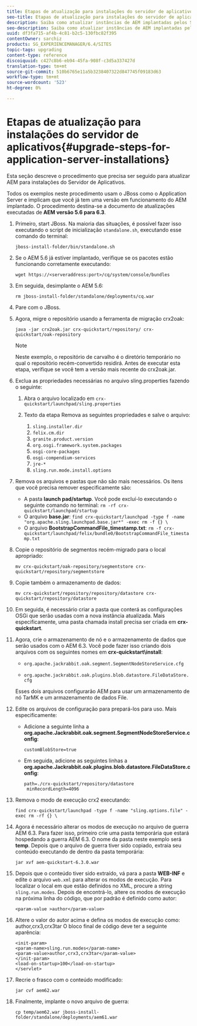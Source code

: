 ```yaml
---
title: Etapas de atualização para instalações do servidor de aplicativos
seo-title: Etapas de atualização para instalações do servidor de aplicativos
description: Saiba como atualizar instâncias de AEM implantadas pelos Servidores de aplicativos.
seo-description: Saiba como atualizar instâncias de AEM implantadas pelos Servidores de aplicativos.
uuid: df3fa715-af4b-4c81-b2c5-130fbc82f395
contentOwner: sarchiz
products: SG_EXPERIENCEMANAGER/6.4/SITES
topic-tags: upgrading
content-type: reference
discoiquuid: c427c8b6-eb94-45fa-908f-c3d5a337427d
translation-type: tm+mt
source-git-commit: 510b6765e11a5b3238407322d847745f09183d63
workflow-type: tm+mt
source-wordcount: '523'
ht-degree: 0%

---
```



# Etapas de atualização para instalações do servidor de aplicativos{#upgrade-steps-for-application-server-installations}

Esta seção descreve o procedimento que precisa ser seguido para atualizar AEM para instalações do Servidor de Aplicativos.

Todos os exemplos neste procedimento usam o JBoss como o Application Server e implicam que você já tem uma versão em funcionamento do AEM implantado. O procedimento destina-se a documento de atualizações executadas de **AEM versão 5.6 para 6.3**.

1. Primeiro, start JBoss. Na maioria das situações, é possível fazer isso executando o script de inicialização `standalone.sh`, executando esse comando do terminal:

   ```shell
   jboss-install-folder/bin/standalone.sh
   ```

1. Se o AEM 5.6 já estiver implantado, verifique se os pacotes estão funcionando corretamente executando:

   ```shell
   wget https://<serveraddress:port>/cq/system/console/bundles
   ```

1. Em seguida, desimplante o AEM 5.6:

   ```shell
   rm jboss-install-folder/standalone/deployments/cq.war
   ```

1. Pare com o JBoss.

1. Agora, migre o repositório usando a ferramenta de migração crx2oak:

   ```shell
   java -jar crx2oak.jar crx-quickstart/repository/ crx-quickstart/oak-repository
   ```

   >[!NOTE]
   >
   >Neste exemplo, o repositório de carvalho é o diretório temporário no qual o repositório recém-convertido residirá. Antes de executar esta etapa, verifique se você tem a versão mais recente do crx2oak.jar.

1. Exclua as propriedades necessárias no arquivo sling.properties fazendo o seguinte:

   1. Abra o arquivo localizado em `crx-quickstart/launchpad/sling.properties`
   1. Texto da etapa Remova as seguintes propriedades e salve o arquivo:

      1. `sling.installer.dir`
      1. `felix.cm.dir`
      1. `granite.product.version`
      1. `org.osgi.framework.system.packages`
      1. `osgi-core-packages`
      1. `osgi-compendium-services`
      1. `jre-*`
      1. `sling.run.mode.install.options`

1. Remova os arquivos e pastas que não são mais necessários. Os itens que você precisa remover especificamente são:

   * A pasta **launch pad/startup**. Você pode excluí-lo executando o seguinte comando no terminal: `rm -rf crx-quickstart/launchpad/startup`
   * O arquivo **base.jar**: `find crx-quickstart/launchpad -type f -name "org.apache.sling.launchpad.base.jar*" -exec rm -f {} \`
   * O arquivo **BootstrapCommandFile_timestamp.txt**: `rm -f crx-quickstart/launchpad/felix/bundle0/BootstrapCommandFile_timestamp.txt`

1. Copie o repositório de segmentos recém-migrado para o local apropriado:

   ```shell
   mv crx-quickstart/oak-repository/segmentstore crx-quickstart/repository/segmentstore
   ```

1. Copie também o armazenamento de dados:

   ```shell
   mv crx-quickstart/repository/repository/datastore crx-quickstart/repository/datastore
   ```

1. Em seguida, é necessário criar a pasta que conterá as configurações OSGi que serão usadas com a nova instância atualizada. Mais especificamente, uma pasta chamada install precisa ser criada em **crx-quickstart**.

1. Agora, crie o armazenamento de nó e o armazenamento de dados que serão usados com o AEM 6.3. Você pode fazer isso criando dois arquivos com os seguintes nomes em **crx-quickstart\install**:

   * `org.apache.jackrabbit.oak.segment.SegmentNodeStoreService.cfg`

   * `org.apache.jackrabbit.oak.plugins.blob.datastore.FileDataStore.cfg`

   Esses dois arquivos configurarão AEM para usar um armazenamento de nó TarMK e um armazenamento de dados File.

1. Edite os arquivos de configuração para prepará-los para uso. Mais especificamente:

   * Adicione a seguinte linha a **org.apache.Jackrabbit.oak.segment.SegmentNodeStoreService.config**:

      `customBlobStore=true`

   * Em seguida, adicione as seguintes linhas a **org.apache.Jackrabbit.oak.plugins.blob.datastore.FileDataStore.config**:

      ```
      path=./crx-quickstart/repository/datastore
       minRecordLength=4096
      ```

1. Remova o modo de execução crx2 executando:

   ```shell
   find crx-quickstart/launchpad -type f -name "sling.options.file" -exec rm -rf {} \
   ```

1. Agora é necessário alterar os modos de execução no arquivo de guerra AEM 6.3. Para fazer isso, primeiro crie uma pasta temporária que estará hospedando a guerra AEM 6.3. O nome da pasta neste exemplo será **temp**. Depois que o arquivo de guerra tiver sido copiado, extraia seu conteúdo executando de dentro da pasta temporária:

   ```shell
   jar xvf aem-quickstart-6.3.0.war
   ```

1. Depois que o conteúdo tiver sido extraído, vá para a pasta **WEB-INF** e edite o arquivo `web.xml` para alterar os modos de execução. Para localizar o local em que estão definidos no XML, procure a string `sling.run.modes`. Depois de encontrá-lo, altere os modos de execução na próxima linha do código, que por padrão é definido como autor:

   ```shell
   <param-value >author</param-value>
   ```

1. Altere o valor do autor acima e defina os modos de execução como: author,crx3,crx3tar O bloco final de código deve ter a seguinte aparência:

   ```
   <init-param>
   <param-name>sling.run.modes</param-name>
   <param-value>author,crx3,crx3tar</param-value>
   </init-param>
   <load-on-startup>100</load-on-startup>
   </servlet>
   ```

1. Recrie o frasco com o conteúdo modificado:

   ```shell
   jar cvf aem62.war
   ```

1. Finalmente, implante o novo arquivo de guerra:

   ```shell
   cp temp/aem62.war jboss-install-folder/standalone/deployments/aem61.war
   ```

